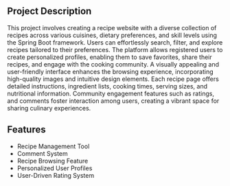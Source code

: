 ## Project Description
This project involves creating a recipe website with a diverse collection of recipes across various
cuisines, dietary preferences, and skill levels using the Spring Boot framework. Users can effortlessly search, filter, and explore
recipes tailored to their preferences. The platform allows registered users to create personalized
profiles, enabling them to save favorites, share their recipes, and engage with the cooking
community. A visually appealing and user-friendly interface enhances the browsing experience,
incorporating high-quality images and intuitive design elements. Each recipe page offers detailed
instructions, ingredient lists, cooking times, serving sizes, and nutritional information. Community
engagement features such as ratings, and comments foster interaction among users, creating a
vibrant space for sharing culinary experiences.
## Features
- Recipe Management Tool
- Comment System
- Recipe Browsing Feature
- Personalized User Profiles
- User-Driven Rating System

